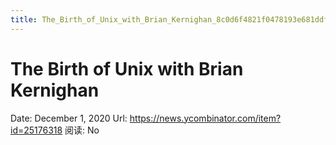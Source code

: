 ```yaml
---
title: The_Birth_of_Unix_with_Brian_Kernighan_8c0d6f4821f0478193e681ddff96d809
---
```


# The Birth of Unix with Brian Kernighan

Date: December 1, 2020
Url: https://news.ycombinator.com/item?id=25176318
阅读: No
